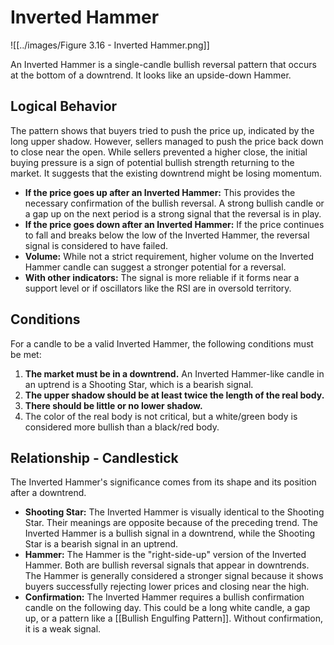 # Inverted Hammer

![[../images/Figure 3.16 - Inverted Hammer.png]]

An Inverted Hammer is a single-candle bullish reversal pattern that occurs at the bottom of a downtrend. It looks like an upside-down Hammer.

## Logical Behavior

The pattern shows that buyers tried to push the price up, indicated by the long upper shadow. However, sellers managed to push the price back down to close near the open. While sellers prevented a higher close, the initial buying pressure is a sign of potential bullish strength returning to the market. It suggests that the existing downtrend might be losing momentum.

- **If the price goes up after an Inverted Hammer:** This provides the necessary confirmation of the bullish reversal. A strong bullish candle or a gap up on the next period is a strong signal that the reversal is in play.
- **If the price goes down after an Inverted Hammer:** If the price continues to fall and breaks below the low of the Inverted Hammer, the reversal signal is considered to have failed.
- **Volume:** While not a strict requirement, higher volume on the Inverted Hammer candle can suggest a stronger potential for a reversal.
- **With other indicators:** The signal is more reliable if it forms near a support level or if oscillators like the RSI are in oversold territory.

## Conditions

For a candle to be a valid Inverted Hammer, the following conditions must be met:

1.  **The market must be in a downtrend.** An Inverted Hammer-like candle in an uptrend is a Shooting Star, which is a bearish signal.
2.  **The upper shadow should be at least twice the length of the real body.**
3.  **There should be little or no lower shadow.**
4.  The color of the real body is not critical, but a white/green body is considered more bullish than a black/red body.

## Relationship - Candlestick

The Inverted Hammer's significance comes from its shape and its position after a downtrend.

- **Shooting Star:** The Inverted Hammer is visually identical to the Shooting Star. Their meanings are opposite because of the preceding trend. The Inverted Hammer is a bullish signal in a downtrend, while the Shooting Star is a bearish signal in an uptrend.
- **Hammer:** The Hammer is the "right-side-up" version of the Inverted Hammer. Both are bullish reversal signals that appear in downtrends. The Hammer is generally considered a stronger signal because it shows buyers successfully rejecting lower prices and closing near the high.
- **Confirmation:** The Inverted Hammer requires a bullish confirmation candle on the following day. This could be a long white candle, a gap up, or a pattern like a [[Bullish Engulfing Pattern]]. Without confirmation, it is a weak signal.
